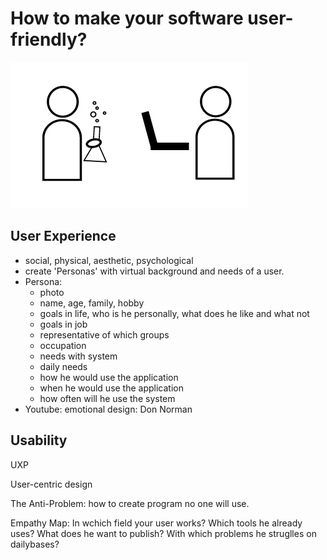 # How to make your software user-friendly?

![User and programmer](pair_user.png)

## User Experience
- social, physical, aesthetic, psychological
- create 'Personas' with virtual background and needs of a user.
- Persona:
    - photo
    - name, age, family, hobby
    - goals in life, who is he personally, what does he like and what not
    - goals in job
    - representative of which groups
    - occupation
    - needs with system
    - daily needs
    - how he would use the application
    - when he would use the application
    - how often will he use the system
- Youtube: emotional design: Don Norman


## Usability

UXP

User-centric design

The Anti-Problem: how to create program no one will use.

Empathy Map: In wchich field your user works? Which tools he already uses? What does he want to publish? With which problems he struglles on dailybases?
